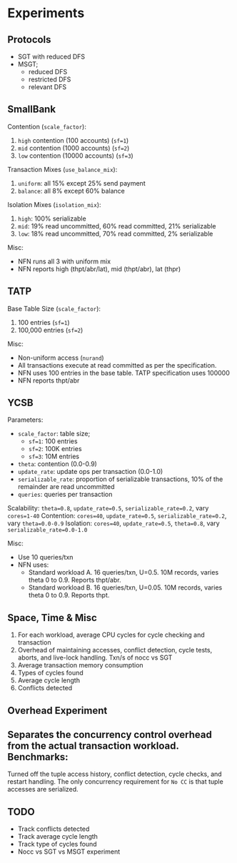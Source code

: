 # Experiments 

## Protocols 

- SGT with reduced DFS
- MSGT;
    - reduced DFS
    - restricted DFS
    - relevant DFS

## SmallBank 

Contention (`scale_factor`):
1. `high` contention (100 accounts) (`sf=1`)
2. `mid` contention (1000 accounts) (`sf=2`)
3. `low` contention (10000 accounts) (`sf=3`)

Transaction Mixes (`use_balance_mix`):
1. `uniform`: all 15% except 25% send payment 
2. `balance`: all 8% except 60% balance 

Isolation Mixes (`isolation_mix`):
1. `high`: 100% serializable 
2. `mid`: 19% read uncommitted, 60% read committed, 21% serializable
3. `low`: 18% read uncommitted, 70% read committed, 2% serializable

Misc:
- NFN runs all 3 with uniform mix
- NFN reports high (thpt/abr/lat), mid (thpt/abr), lat (thpr)

## TATP 

Base Table Size (`scale_factor`):
1. 100 entries (`sf=1`)
2. 100,000 entries  (`sf=2`)

Misc:
- Non-uniform access (`nurand`)
- All transactions execute at read committed as per the specification.
- NFN uses 100 entries in the base table. TATP specification uses 100000 
- NFN reports thpt/abr

## YCSB 

Parameters:
- `scale_factor`: table size;
    - `sf=1`: 100 entries
    - `sf=2`: 100K entries 
    - `sf=3`: 10M entries     
- `theta`: contention (0.0-0.9)
- `update_rate`: update ops per transaction (0.0-1.0)
- `serializable_rate`: proportion of serializable transactions, 10% of the remainder are read uncommitted
- `queries`: queries per transaction

Scalability: `theta=0.8`, `update_rate=0.5`, `serializable_rate=0.2`, vary `cores=1-40`
Contention: `cores=40`, `update_rate=0.5`, `serializable_rate=0.2`, vary `theta=0.0-0.9`
Isolation: `cores=40`, `update_rate=0.5`, `theta=0.8`, vary `serializable_rate=0.0-1.0`

Misc:
- Use 10 queries/txn
- NFN uses:
    - Standard workload A. 16 queries/txn, U=0.5. 10M records, varies theta 0 to 0.9. Reports thpt/abr.
    - Standard workload B. 16 queries/txn, U=0.05. 10M records, varies theta 0 to 0.9. Reports thpt.

## Space, Time & Misc

1. For each workload, average CPU cycles for cycle checking and transaction
2. Overhead of maintaining accesses, conflict detection, cycle tests, aborts, and live-lock handling. Txn/s of nocc vs SGT
3. Average transaction memory consumption
4. Types of cycles found 
5. Average cycle length
6. Conflicts detected 

## Overhead Experiment
Separates the concurrency control overhead from the actual transaction workload. 
Benchmarks:
- 

Turned off the tuple access history, conflict detection, cycle checks, and restart handling. 
The only concurrency requirement for `No CC` is that tuple accesses are serialized.

## TODO 
- Track conflicts detected 
- Track average cycle length 
- Track type of cycles found 
- Nocc vs SGT vs MSGT experiment 

